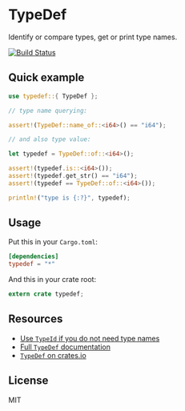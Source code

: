 # TypeDef

Identify or compare types, get or print type names.

[![Build Status](https://travis-ci.org/Nercury/typedef-rs.svg?branch=master)](https://travis-ci.org/Nercury/typedef-rs)

## Quick example

```rust
use typedef::{ TypeDef };

// type name querying:

assert!(TypeDef::name_of::<i64>() == "i64");

// and also type value:

let typedef = TypeDef::of::<i64>();

assert!(typedef.is::<i64>());
assert!(typedef.get_str() == "i64");
assert!(typedef == TypeDef::of::<i64>());

println!("type is {:?}", typedef);
```

## Usage

Put this in your `Cargo.toml`:

```toml
[dependencies]
typedef = "*"
```

And this in your crate root:

```rust
extern crate typedef;
```

## Resources

- [Use `TypeId` if you do not need type names](http://doc.rust-lang.org/std/intrinsics/struct.TypeId.html)
- [Full `TypeDef` documentation](http://nercury.github.io/typedef-rs)
- [`TypeDef` on crates.io](https://crates.io/crates/typedef)

## License

MIT
